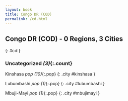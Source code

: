 ```yaml
---
layout: book
title: Congo DR (COD)
permalink: /cd.html
---
```


## Congo DR (COD) - 0 Regions, 3 Cities
{: #cd }





### Uncategorized _(3)_{:.count}


Kinshasa  _pop (10)_{:.pop} {: .city #kinshasa } <br>

Lubumbashi  _pop (1)_{:.pop} {: .city #lubumbashi } <br>

Mbuji-Mayi  _pop (1)_{:.pop} {: .city #mbujimayi } <br>


 

